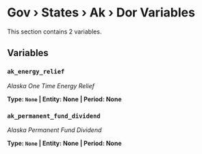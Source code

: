 # Gov › States › Ak › Dor Variables

This section contains 2 variables.

## Variables

### `ak_energy_relief`
*Alaska One Time Energy Relief*

**Type: `None` | Entity: None | Period: None**

### `ak_permanent_fund_dividend`
*Alaska Permanent Fund Dividend*

**Type: `None` | Entity: None | Period: None**
